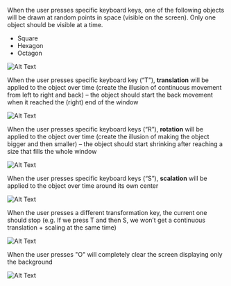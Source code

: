 When the user presses specific keyboard keys, one of the following objects will be drawn at random points in space (visible on the screen). Only one object should be visible at a time.
 
  *	Square
  *	Hexagon
  *	Octagon
 
![Alt Text](https://media.giphy.com/media/z3EsHg3pl51P4skzJC/giphy.gif)

When the user presses specific keyboard key (“T”), <strong>translation</strong> will be applied to the object over time (create the illusion of continuous movement from left to right and back) – the object should start the back movement when it reached the (right) end of the window

![Alt Text](https://media.giphy.com/media/dZJvKjR23o3lXNu8qu/giphy.gif)

When the user presses specific keyboard keys (“R”), <strong>rotation</strong> will be applied to the object over time (create the illusion of making the object bigger and 
then smaller) – the object should start shrinking after reaching a size that fills the whole window

![Alt Text](https://media.giphy.com/media/NFwNBWLj1vfxD6KGxf/giphy.gif)

When the user presses specific keyboard keys (“S”), <strong>scalation</strong> will be applied to the object over time around its own center

![Alt Text](https://media.giphy.com/media/5HxUtCnAPm8FrojDuB/giphy.gif)

When the user presses a different transformation key, the current one should stop (e.g. If we press T and then S, we won’t get a continuous translation + scaling at the same time)

![Alt Text](https://media.giphy.com/media/XFvDLatGnScYK4VUOO/giphy.gif)

When the user presses "O" will completely clear the screen displaying only the background

![Alt Text](https://media.giphy.com/media/rNFtX91A8uXmaITRUc/giphy.gif)
